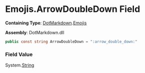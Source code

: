 # Emojis\.ArrowDoubleDown Field

**Containing Type**: [DotMarkdown](../../README.md)\.[Emojis](../README.md)

**Assembly**: DotMarkdown\.dll

```csharp
public const string ArrowDoubleDown = ":arrow_double_down:"
```

### Field Value

System\.[String](https://docs.microsoft.com/en-us/dotnet/api/system.string)